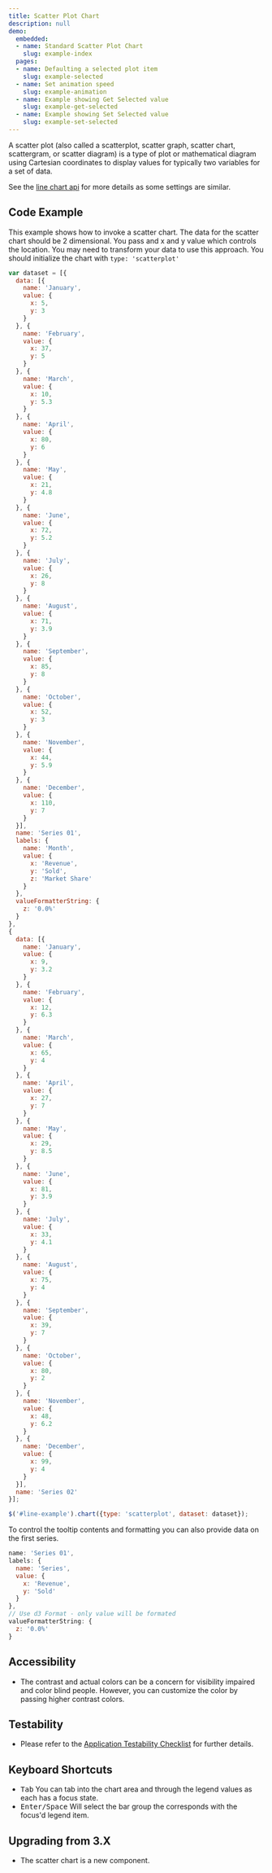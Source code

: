 ```yaml
---
title: Scatter Plot Chart
description: null
demo:
  embedded:
  - name: Standard Scatter Plot Chart
    slug: example-index
  pages:
  - name: Defaulting a selected plot item
    slug: example-selected
  - name: Set animation speed
    slug: example-animation
  - name: Example showing Get Selected value
    slug: example-get-selected
  - name: Example showing Set Selected value
    slug: example-set-selected
---
```


A scatter plot (also called a scatterplot, scatter graph, scatter chart, scattergram, or scatter diagram) is a type of plot or mathematical diagram using Cartesian coordinates to display values for typically two variables for a set of data.

See the [line chart api](../line) for more details as some settings are similar.

## Code Example

This example shows how to invoke a scatter chart. The data for the scatter chart should be 2 dimensional. You pass and x and y value which controls the location. You may need to transform your data to use this approach. You should initialize the chart with `type: 'scatterplot'`

```javascript
var dataset = [{
  data: [{
    name: 'January',
    value: {
      x: 5,
      y: 3
    }
  }, {
    name: 'February',
    value: {
      x: 37,
      y: 5
    }
  }, {
    name: 'March',
    value: {
      x: 10,
      y: 5.3
    }
  }, {
    name: 'April',
    value: {
      x: 80,
      y: 6
    }
  }, {
    name: 'May',
    value: {
      x: 21,
      y: 4.8
    }
  }, {
    name: 'June',
    value: {
      x: 72,
      y: 5.2
    }
  }, {
    name: 'July',
    value: {
      x: 26,
      y: 8
    }
  }, {
    name: 'August',
    value: {
      x: 71,
      y: 3.9
    }
  }, {
    name: 'September',
    value: {
      x: 85,
      y: 8
    }
  }, {
    name: 'October',
    value: {
      x: 52,
      y: 3
    }
  }, {
    name: 'November',
    value: {
      x: 44,
      y: 5.9
    }
  }, {
    name: 'December',
    value: {
      x: 110,
      y: 7
    }
  }],
  name: 'Series 01',
  labels: {
    name: 'Month',
    value: {
      x: 'Revenue',
      y: 'Sold',
      z: 'Market Share'
    }
  },
  valueFormatterString: {
    z: '0.0%'
  }
},
{
  data: [{
    name: 'January',
    value: {
      x: 9,
      y: 3.2
    }
  }, {
    name: 'February',
    value: {
      x: 12,
      y: 6.3
    }
  }, {
    name: 'March',
    value: {
      x: 65,
      y: 4
    }
  }, {
    name: 'April',
    value: {
      x: 27,
      y: 7
    }
  }, {
    name: 'May',
    value: {
      x: 29,
      y: 8.5
    }
  }, {
    name: 'June',
    value: {
      x: 81,
      y: 3.9
    }
  }, {
    name: 'July',
    value: {
      x: 33,
      y: 4.1
    }
  }, {
    name: 'August',
    value: {
      x: 75,
      y: 4
    }
  }, {
    name: 'September',
    value: {
      x: 39,
      y: 7
    }
  }, {
    name: 'October',
    value: {
      x: 80,
      y: 2
    }
  }, {
    name: 'November',
    value: {
      x: 48,
      y: 6.2
    }
  }, {
    name: 'December',
    value: {
      x: 99,
      y: 4
    }
  }],
  name: 'Series 02'
}];

$('#line-example').chart({type: 'scatterplot', dataset: dataset});
```

To control the tooltip contents and formatting you can also provide data on the first series.

```javascript
name: 'Series 01',
labels: {
  name: 'Series',
  value: {
    x: 'Revenue',
    y: 'Sold'
  }
},
// Use d3 Format - only value will be formated
valueFormatterString: {
  z: '0.0%'
}
```

## Accessibility

- The contrast and actual colors can be a concern for visibility impaired and color blind people. However, you can customize the color by passing higher contrast colors.

## Testability

- Please refer to the [Application Testability Checklist](https://design.infor.com/resources/application-testability-checklist) for further details.

## Keyboard Shortcuts

- <kbd>Tab</kbd> You can tab into the chart area and through the legend values as each has a focus state.
- <kbd>Enter/Space</kbd> Will select the bar group the corresponds with the focus'd legend item.

## Upgrading from 3.X

- The scatter chart is a new component.
